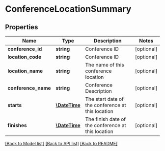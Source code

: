 # ConferenceLocationSummary

## Properties
Name | Type | Description | Notes
------------ | ------------- | ------------- | -------------
**conference_id** | **string** | Conference ID | [optional] 
**location_code** | **string** | Conference ID | [optional] 
**location_name** | **string** | The name of this conference location | [optional] 
**conference_name** | **string** | Conference Description | [optional] 
**starts** | [**\DateTime**](\DateTime.md) | The start date of the conference at this location | [optional] 
**finishes** | [**\DateTime**](\DateTime.md) | The finish date of the conference at this location | [optional] 

[[Back to Model list]](../README.md#documentation-for-models) [[Back to API list]](../README.md#documentation-for-api-endpoints) [[Back to README]](../README.md)


